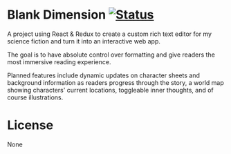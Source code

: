 # Blank Dimension [![Status](https://travis-ci.com/keddybear/blank-dimension.svg?branch=master)](https://travis-ci.com/keddybear/blank-dimension)
A project using React & Redux to create a custom rich text editor for my science fiction and turn it into an interactive web app.

The goal is to have absolute control over formatting and give readers the most immersive reading experience.

Planned features include dynamic updates on character sheets and background information as readers progress through the story, a world map showing characters' current locations, toggleable inner thoughts, and of course illustrations.

# License
None

